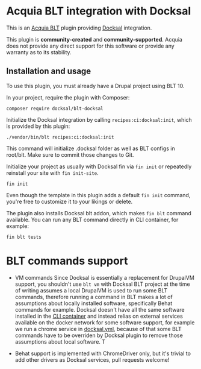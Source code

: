 Acquia BLT integration with Docksal
====

This is an [Acquia BLT](https://github.com/acquia/blt) plugin providing [Docksal](https://docksal.io/) integration.

This plugin is **community-created** and **community-supported**. Acquia does not provide any direct support for this software or provide any warranty as to its stability.

## Installation and usage

To use this plugin, you must already have a Drupal project using BLT 10.

In your project, require the plugin with Composer:

`composer require docksal/blt-docksal`

Initialize the Docksal integration by calling `recipes:ci:docksal:init`, which is provided by this plugin:

`./vendor/bin/blt recipes:ci:docksal:init`

This command will initialize .docksal folder as well as BLT configs in root/blt.
Make sure to commit those changes to Git.

Initialize your project as usually with Docksal fin via `fin init` or repeatedly reinstall your site with `fin init-site`.

`fin init`

Even though the template in this plugin adds a default `fin init` command, you're free to customize it to your likings or delete.

The plugin also installs Docksal blt addon, which makes `fin blt` command available. You can run any BLT command directly in CLI container, for example:

`fin blt tests`

# BLT commands support

- VM commands
Since Docksal is essentially a replacement for DrupalVM support, you shouldn't use `blt vm` with Docksal
BLT project at the time of writing assumes a local DrupalVM is used to run some BLT commands, therefore running a command
in BLT makes a lot of assumptions about locally installed software, specifically Behat commands for example. 
Docksal doesn't have all the same software installed in the [CLI container](https://github.com/docksal/service-cli) and
instead relias on external services available on the docker network for some software support, for example we 
run a chrome service in [docksal.yml](./config/.docksal/docksal.yml), because of that some BLT commands have to be overriden
by Docksal plugin to remove those assumptions about local software. T

- Behat support is implemented with ChromeDriver only, but it's trivial to add other drivers as Docksal services, pull requests welcome!
